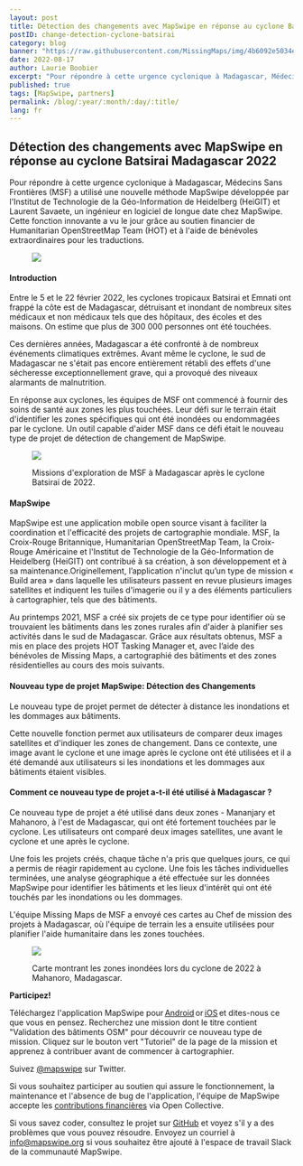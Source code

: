 ```yaml
---
layout: post
title: Détection des changements avec MapSwipe en réponse au cyclone Batsirai, Madagascar 2022 
postID: change-detection-cyclone-batsirai
category: blog
banner: "https://raw.githubusercontent.com/MissingMaps/img/4b6092e5034ec52e85e0f75522d28dda1b702754/images/missingmaps-blog_20220815_MapSwipe-banner2.jpg"
date: 2022-08-17
author: Laurie Boobier
excerpt: "Pour répondre à cette urgence cyclonique à Madagascar, Médecins Sans Frontières (MSF) a utilisé une nouvelle méthode innovante de MapSwipe, développée par l'Université de Heidelberg." 
published: true
tags: [MapSwipe, partners]
permalink: /blog/:year/:month/:day/:title/
lang: fr
---
```




## Détection des changements avec MapSwipe en réponse au cyclone Batsirai Madagascar 2022 

Pour répondre à cette urgence cyclonique à Madagascar, Médecins Sans Frontières (MSF) a utilisé une nouvelle méthode MapSwipe développée par l'Institut de Technologie de la Géo-Information de Heidelberg (HeiGIT) et Laurent Savaete, un ingénieur en logiciel de longue date chez MapSwipe. Cette fonction innovante a vu le jour grâce au soutien financier de Humanitarian OpenStreetMap Team (HOT) et à l'aide de bénévoles extraordinaires pour les traductions. 

<figure>
<img src="https://raw.githubusercontent.com/MissingMaps/img/main/images/missingmaps-blog_20220815_MapSwipe-banner.png ">
<p class="caption"></p>
</figure>

#### Introduction  

Entre le 5 et le 22 février 2022, les cyclones tropicaux Batsirai et Emnati ont frappé la côte est de Madagascar, détruisant et inondant de nombreux sites médicaux et non médicaux tels que des hôpitaux, des écoles et des maisons. On estime que plus de 300 000 personnes ont été touchées.  

Ces dernières années, Madagascar a été confronté à de nombreux événements climatiques extrêmes. Avant même le cyclone, le sud de Madagascar ne s'était pas encore entièrement rétabli  des effets d'une sécheresse exceptionnellement grave, qui a provoqué des niveaux alarmants de malnutrition.  

En réponse aux cyclones, les équipes de MSF ont commencé à fournir des soins de santé aux zones les plus touchées. Leur défi sur le terrain était d'identifier les zones spécifiques qui ont été inondées ou endommagées par le cyclone. Un outil capable d'aider MSF dans ce défi était le nouveau type de projet de détection de changement de MapSwipe.


<figure>
<img src="https://raw.githubusercontent.com/MissingMaps/img/main/images/missingmaps-blog_20220815_MapSwipe%20(2).jpg">
<p class="caption">Missions d'exploration de MSF à Madagascar après le cyclone Batsirai de 2022.</p>
</figure>


#### MapSwipe 

 
MapSwipe est une application mobile open source visant à faciliter la coordination et l'efficacité des projets de cartographie mondiale. MSF, la Croix-Rouge Britannique, Humanitarian OpenStreetMap Team, la Croix-Rouge Américaine et l'Institut de Technologie de la Géo-Information de Heidelberg (HeiGIT) ont contribué à sa création, à son développement et à sa maintenance.Originellement, l’application n'inclut qu’un type de mission « Build area » dans laquelle les utilisateurs passent en revue plusieurs images satellites et indiquent les tuiles d'imagerie ou il y a  des éléments particuliers à cartographier, tels que des bâtiments. 

Au printemps 2021, MSF a créé six projets de ce type pour identifier où se trouvaient les bâtiments dans les zones rurales afin d'aider à planifier ses activités dans le sud de Madagascar. Grâce aux résultats obtenus, MSF a mis en place des projets HOT Tasking Manager et, avec l’aide des bénévoles de Missing Maps, a cartographié des bâtiments et des zones résidentielles au cours des mois suivants. 


#### Nouveau type de projet MapSwipe: Détection des Changements  


Le nouveau type de projet permet de détecter à distance les inondations et les dommages aux bâtiments. 

Cette nouvelle fonction permet aux utilisateurs de comparer deux images satellites et d'indiquer les zones de changement. Dans ce contexte, une image avant le cyclone et une image après le cyclone ont été utilisées et il a été demandé aux utilisateurs si les inondations et les dommages aux bâtiments étaient visibles. 


#### Comment ce nouveau type de projet a-t-il été utilisé à Madagascar ? 


Ce nouveau type de projet a été utilisé dans deux zones - Mananjary et Mahanoro, à l'est de Madagascar, qui ont été fortement touchées par le cyclone. Les utilisateurs ont comparé deux images satellites, une avant le cyclone et une après le cyclone. 

Une fois les projets créés, chaque tâche n'a pris que quelques jours, ce qui a permis de réagir rapidement au cyclone. Une fois les tâches individuelles terminées, une analyse géographique a été effectuée sur les données MapSwipe pour identifier les bâtiments et les lieux d'intérêt qui ont été touchés par les inondations ou les dommages. 

L'équipe Missing Maps de MSF a envoyé ces cartes au Chef de mission des projets à Madagascar, où l'équipe de terrain les a ensuite utilisées pour planifier l'aide humanitaire dans les zones touchées.


<figure>
<img src="https://raw.githubusercontent.com/MissingMaps/img/main/images/missingmaps-blog_20220815_MapSwipe.jpg">
<p class="caption">Carte montrant les zones inondées lors du cyclone de 2022 à Mahanoro, Madagascar.</p>
</figure>

 
**Participez!**

Téléchargez l'application MapSwipe pour [Android](https://play.google.com/store/apps/details?id=org.missingmaps.mapswipe) or [iOS](https://itunes.apple.com/us/app/mapswipe/id1133855392?ls=1&mt=8) et dites-nous ce que vous en pensez. Recherchez une mission dont le titre contient "Validation des bâtiments OSM" pour découvrir ce nouveau type de mission. Cliquez sur le bouton vert "Tutoriel" de la page de la mission et apprenez à contribuer avant de commencer à cartographier. 

Suivez [@mapswipe](https://twitter.com/mapswipe) sur Twitter. 

Si vous souhaitez participer au soutien qui assure le fonctionnement, la maintenance et l'absence de bug de l'application, l'équipe de MapSwipe accepte les [contributions financières](https://opencollective.com/mapswipe) via Open Collective. 

Si vous savez coder, consultez le projet sur [GitHub](https://github.com/mapswipe) et voyez s'il y a des problèmes que vous pouvez résoudre. Envoyez un courriel à info@mapswipe.org si vous souhaitez être ajouté à l'espace de travail Slack de la communauté MapSwipe.

